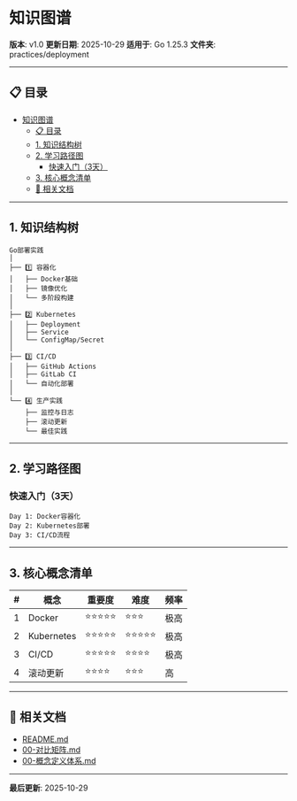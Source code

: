 # 知识图谱

**版本**: v1.0
**更新日期**: 2025-10-29
**适用于**: Go 1.25.3
**文件夹**: practices/deployment

---

## 📋 目录

- [知识图谱](#知识图谱)
  - [📋 目录](#-目录)
  - [1. 知识结构树](#1-知识结构树)
  - [2. 学习路径图](#2-学习路径图)
    - [快速入门（3天）](#快速入门3天)
  - [3. 核心概念清单](#3-核心概念清单)
  - [🔗 相关文档](#-相关文档)

---

## 1. 知识结构树

```text
Go部署实践
│
├── 1️⃣ 容器化
│   ├── Docker基础
│   ├── 镜像优化
│   └── 多阶段构建
│
├── 2️⃣ Kubernetes
│   ├── Deployment
│   ├── Service
│   └── ConfigMap/Secret
│
├── 3️⃣ CI/CD
│   ├── GitHub Actions
│   ├── GitLab CI
│   └── 自动化部署
│
└── 4️⃣ 生产实践
    ├── 监控与日志
    ├── 滚动更新
    └── 最佳实践
```

---

## 2. 学习路径图

### 快速入门（3天）

```text
Day 1: Docker容器化
Day 2: Kubernetes部署
Day 3: CI/CD流程
```

---

## 3. 核心概念清单

| # | 概念 | 重要度 | 难度 | 频率 |
|---|------|--------|------|------|
| 1 | Docker | ⭐⭐⭐⭐⭐ | ⭐⭐⭐ | 极高 |
| 2 | Kubernetes | ⭐⭐⭐⭐⭐ | ⭐⭐⭐⭐⭐ | 极高 |
| 3 | CI/CD | ⭐⭐⭐⭐⭐ | ⭐⭐⭐⭐ | 极高 |
| 4 | 滚动更新 | ⭐⭐⭐⭐ | ⭐⭐⭐ | 高 |

---

## 🔗 相关文档

- [README.md](./README.md)
- [00-对比矩阵.md](./00-对比矩阵.md)
- [00-概念定义体系.md](./00-概念定义体系.md)

---

**最后更新**: 2025-10-29

